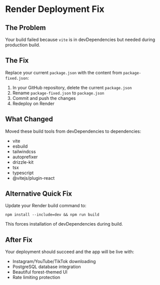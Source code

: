 # Render Deployment Fix

## The Problem
Your build failed because `vite` is in devDependencies but needed during production build.

## The Fix
Replace your current `package.json` with the content from `package-fixed.json`:

1. In your GitHub repository, delete the current `package.json`
2. Rename `package-fixed.json` to `package.json`  
3. Commit and push the changes
4. Redeploy on Render

## What Changed
Moved these build tools from devDependencies to dependencies:
- vite
- esbuild  
- tailwindcss
- autoprefixer
- drizzle-kit
- tsx
- typescript
- @vitejs/plugin-react

## Alternative Quick Fix
Update your Render build command to:
```
npm install --include=dev && npm run build
```

This forces installation of devDependencies during build.

## After Fix
Your deployment should succeed and the app will be live with:
- Instagram/YouTube/TikTok downloading
- PostgreSQL database integration
- Beautiful forest-themed UI
- Rate limiting protection